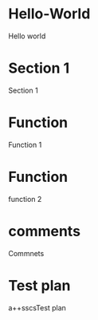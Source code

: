 # Hello-World
Hello world

# Section 1
Section 1

# Function
Function 1

# Function
function 2

# comments
Commnets


# Test plan
a++sscsTest plan

